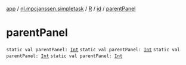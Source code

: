 [app](../../../index.md) / [nl.mpcjanssen.simpletask](../../index.md) / [R](../index.md) / [id](index.md) / [parentPanel](.)

# parentPanel

`static val parentPanel: `[`Int`](https://kotlinlang.org/api/latest/jvm/stdlib/kotlin/-int/index.html)
`static val parentPanel: `[`Int`](https://kotlinlang.org/api/latest/jvm/stdlib/kotlin/-int/index.html)
`static val parentPanel: `[`Int`](https://kotlinlang.org/api/latest/jvm/stdlib/kotlin/-int/index.html)
`static val parentPanel: `[`Int`](https://kotlinlang.org/api/latest/jvm/stdlib/kotlin/-int/index.html)